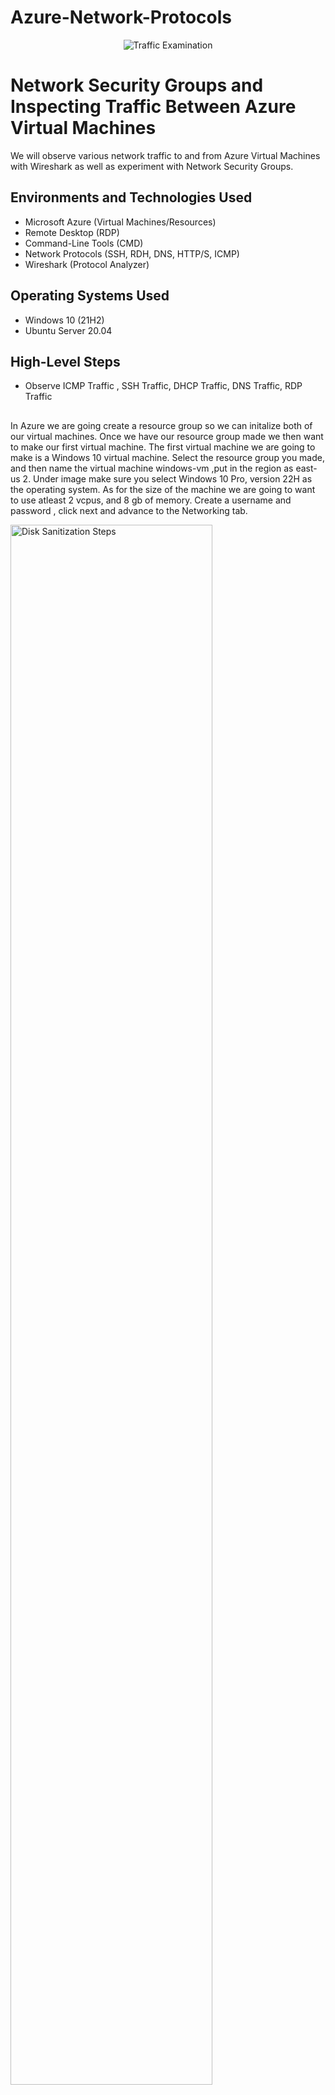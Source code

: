 # Azure-Network-Protocols
<p align="center">
<img src="https://i.imgur.com/3ASB3WY.png" alt="Traffic Examination"/>
</p>

<h1>Network Security Groups and Inspecting Traffic Between Azure Virtual Machines</h1>
We will observe various network traffic to and from Azure Virtual Machines with Wireshark as well as experiment with Network Security Groups. <br />




<h2>Environments and Technologies Used</h2>

- Microsoft Azure (Virtual Machines/Resources)
- Remote Desktop  (RDP)
-  Command-Line Tools (CMD)
-  Network Protocols (SSH, RDH, DNS, HTTP/S, ICMP)
- Wireshark (Protocol Analyzer)

<h2>Operating Systems Used </h2>

- Windows 10 (21H2)
- Ubuntu Server 20.04

<h2>High-Level Steps</h2>

- Observe ICMP Traffic , SSH Traffic, DHCP Traffic, DNS Traffic, RDP Traffic


<h2></h2>


 In Azure we are going  create a resource group so we can initalize both of our virtual machines. Once we have our resource group made we then want to make our first virtual machine. The first virtual machine we are going to make is a Windows 10 virtual machine. Select the resource group you made,  and then name the virtual machine windows-vm ,put in the region as east-us 2. Under image make sure you select Windows 10 Pro, version 22H as the operating system. As for the size of the machine we are going to want to use atleast 2 vcpus, and 8 gb of memory. Create a username and password , click next and advance to the Networking tab.

<p>
<img src="https://i.imgur.com/0BJ4CEM.png" height="80%" width="80%" alt="Disk Sanitization Steps"/>
</p>
<p>
  

<p>
<img src="https://i.imgur.com/JKvpQo7.png" height="80%" width="80%" alt="Disk Sanitization Steps"/>
</p>
<p>
</p>
<p>
  
 After this step we are going to click on next until we get to the networking page and it should automatically create a virtual network and subnet for us. 
  

<p>
<img src="https://i.imgur.com/tt5dKZF.png" height="80%" width="80%" alt="Disk Sanitization Steps"/>
</p>
<p>
  
  Click review and create .
  
  Now we will create the second Virtual Machine, but this time it will be a Ubuntu Server 20.04 LTS machine. It will be the same process as creating our first machine but instead we are going to switch the SSH public key to password instead. 
  
<p>
<img src="https://i.imgur.com/s0GxVvx.png" height="80%" width="80%" alt="Disk Sanitization Steps"/>
</p>
<p>
 <img src="https://i.imgur.com/mLrA4C6.png" height="80%" width="80%" alt="Disk Sanitization Steps"/> 
<p>
 <img src="https://i.imgur.com/bikM8P2.png" height="80%" width="80%" alt="Disk Sanitization Steps"/> 
<img src="https://i.imgur.com/g9LWesz.png" height="80%" width="80%" alt="Disk Sanitization Steps"/>
</p>
<p>
  
  Click next until we get to the networking .
  </p>
<br />
</p>


  
  The networking should automatically give us the virtual network from the Virtual Machine as well as the subnet. 
  
<p>
<img src="https://i.imgur.com/Gsy2yVC.png" height="80%" width="80%" alt="Disk Sanitization Steps"/>
</p>
<p>
  Click review and create, We have created our second Virtual Machine.
</p>
<br />

 </p>
<p>
 </p>
<p>
 
 Now that we have both virtual machines up and running we are going to connect to our Windows 10 vm using the remote desktop connection (RDP).

 </p>
<br />

 <img src="https://i.imgur.com/KcQkkyV.png" height="80%" width="80%" alt="Disk Sanitization Steps"/>
 </p>
<br />

 
 Once we are connected we are going to go to our browser and download and install Wireshark. https://www.wireshark.org
 <b/>
 
 </p>
<p>
 </h1>
 </p>
<p>
 
 "Wireshark is a free and open-source packet analyzer. It is used for network troubleshooting, analysis, software and communications protocol development, and education." 
 </p>
<br />
</p>
<br />
<p>
 
 Open wireshark and filter for ICMP traffic only.
 </p>
<br />

 
 <p>
<img src="https://i.imgur.com/ZyOZ0qS.png" height="80%" width="80%" alt="Disk Sanitization Steps"/>
</p>
<p>
 </p>
<br />

   We are going to want to retrieve the private IP address of our Ubuntu Virtual Machine and then attempt to ping it from within our Windows 10 Virtual Machine using wireshark. To ping the private IP address of the Ubuntu machine open Powershell on the Windows machine and type: ping 10.0.0.5 or your private IP address from the Ubuntu machine.
 
<p>
<img src="https://i.imgur.com/kWg0lBE.png" height="80%" width="80%" alt="Disk Sanitization Steps"/>
</p>
<p>
 
<p>
<img src="https://i.imgur.com/UeTa7Ns.png" height="80%" width="80%" alt="Disk Sanitization Steps"/>
</p>
<p>
 
  In  Powershell ping www.google.com and observe the traffic in wireshark.

   <br />
</p> <br />
</p>
 
   We  are now going to initiate a non-stop ping from our Windows 10 Virtual Machine to our Ubuntu Virtual Machine.
 
   Open the Network Security Group of our Ubuntu machine and disable incoming (inbound) ICMP traffic. To disable incoming ICMP traffic click "Add" new rule and copy everything exactly from the picture. Once that is done you can create the rule and it will create automatically and show up as a new rule.
 
 <p>
<img src="https://i.imgur.com/iMHClQN.png" height="80%" width="80%" alt="Disk Sanitization Steps"/>
</p>
<p>
 <img src="https://i.imgur.com/lKGTmIY.png" height="80%" width="80%" alt="Disk Sanitization Steps"/>
<p>
<img src="https://i.imgur.com/cucYV87.png" height="80%" width="80%" alt="Disk Sanitization Steps"/>
</p>
<p>
 
 Now that we have disabled incoming ICMP traffic from the Liniux Virtual Machine if we go back to Windows Virtual Machine  you can see the ping request is timing out. 
 <br />
</p>
<img src="https://i.imgur.com/0PpPJ5Y.png" height="80%" width="80%" alt="Disk Sanitization Steps"/>
<br />
<p>
   Re-enable ICMP traffic for the Network Security Group on your Ubuntu Virtual Machine by deleting the inbound security rule that you created prior .

 <br />
</p>
<img src="https://i.imgur.com/pFJV8Qh.png" height="80%" width="80%" alt="Disk Sanitization Steps"/>
<br />
<p>

 
Back in the Windows 10 Virtual Machine, observe the ICMP traffic in WireShark and the command line Ping activity (should start working)

  <br />
</p>
<img src="blob:https://imgur.com/11b8dca1-b172-459e-9a1d-177d9ba7d6f3" height="80%" width="80%" alt="Disk Sanitization Steps"/>
<br />
<p>

 
  The next thing we are going to do is Observe SSH Traffic.
 
 
 

 
 
 
 
 
 
 
 
 
 
 
 
 
 
 
 
  
  
